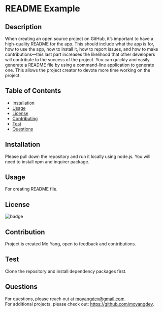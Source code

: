 # README Example

  ## Description
  When creating an open source project on GitHub, it’s important to have a high-quality README for the app. This should include what the app is for, how to use the app, how to install it, how to report issues, and how to make contributions—this last part increases the likelihood that other developers will contribute to the success of the project. You can quickly and easily generate a README file by using a command-line application to generate one. This allows the project creator to devote more time working on the project.

  ## Table of Contents
  * [Installation](#installation)
  * [Usage](#usage)
  * [License](#license)
  * [Contributing](#contribution)
  * [Test](#test)
  * [Questions](#questions)
  
  ## Installation 
  Please pull down the repository and run it locally using node.js. You will need to install npm and inquirer package.

  ## Usage
  For creating README file.

  ## License
  ![badge](http://img.shields.io/badge/license-MIT-blue.svg)

  ## Contribution
  Project is created Mo Yang, open to feedback and contributions.

  ## Test
  Clone the repository and install dependency packages first.

  ## Questions
  For questions, please reach out at moyangdev@gmail.com. <br />
  For additional projects, please check out: https://github.com/moyangdev.
